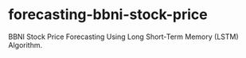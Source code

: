 # forecasting-bbni-stock-price
 BBNI Stock Price Forecasting Using Long Short-Term Memory (LSTM) Algorithm.
